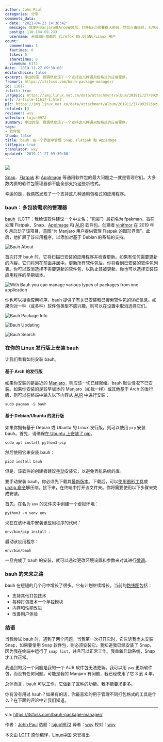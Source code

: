 ```yaml
---
author: John Paul
categories: 分享
comments_data:
- date: '2021-04-23 14:36:42'
  message: 我使用manjaro或Arco安装后，打开bauh需要输入密码，然后点击继续，无响应。无法进入软件主界面。
  postip: 110.184.69.233
  username: 来自四川成都的 Firefox 88.0|GNU/Linux 用户
count:
  commentnum: 1
  favtimes: 0
  likes: 0
  sharetimes: 0
  viewnum: 6173
date: '2019-11-27 09:30:00'
editorchoice: false
excerpt: 幸运的是，我偶然发现了一个支持这几种通用包格式的应用程序。
fromurl: https://itsfoss.com/bauh-package-manager/
id: 11617
islctt: true
largepic: https://img.linux.net.cn/data/attachment/album/201911/27/092926pzzdtytda80yaany.jpg
url: /article-11617-1.html
pic: https://img.linux.net.cn/data/attachment/album/201911/27/092926pzzdtytda80yaany.jpg.thumb.jpg
related: []
reviewer: wxy
selector: lujun9972
summary: 幸运的是，我偶然发现了一个支持这几种通用包格式的应用程序。
tags:
- 软件包
thumb: false
title: bauh：在一个界面中管理 Snap、Flatpak 和 AppImage
titlepic: true
translator: wxy
updated: '2019-11-27 09:30:00'
---
```


![](/data/attachment/album/201911/27/092926pzzdtytda80yaany.jpg)


[Snap](https://snapcraft.io/)、[Flatpak](https://flatpak.org/) 和 [AppImage](https://appimage.org/) 等通用软件包的最大问题之一就是管理它们。大多数内置的软件包管理器都不能全部支持这些新格式。


幸运的是，我偶然发现了一个支持这几种通用包格式的应用程序。


### bauh：多包装需求的管理器


[bauh](https://github.com/vinifmor/bauh)（LCTT：我给该软件建议一个中文名：“包豪”）最初名为 fpakman，旨在处理 Flatpak、Snap、[AppImage](https://itsfoss.com/use-appimage-linux/) 和 [AUR](https://itsfoss.com/best-aur-helpers/) 软件包。创建者 [vinifmor](https://github.com/vinifmor) 在 2019 年 6 月启动了该项目，[意图](https://forum.manjaro.org/t/bauh-formerly-known-as-fpakman-a-gui-for-flatpak-and-snap-management/96180)“为 Manjaro 用户提供管理 Flatpak 的图形界面”。此后，他扩展了该应用程序，以添加对基于 Debian 的系统的支持。


![Bauh About](/data/attachment/album/201911/27/093003z3kzkpz5hvre5uze.jpg)


首次打开 bauh 时，它将扫描已安装的应用程序并检查更新。如果有任何需要更新的内容，它们将列在前面并居中。更新所有软件包后，你将看到已安装的软件包列表。你可以取消选择不需要更新的软件包，以防止其被更新。你也可以选择安装该应用程序的早期版本。


![With Bauh you can manage various types of packages from one application](/data/attachment/album/201911/27/093005qbd4wi54djbuuf5k.jpg)


你也可以搜索应用程序。bauh 提供了有关已安装和已搜索软件包的详细信息。如果你对一种（或多种）软件包类型不感兴趣，则可以在设置中取消选择它们。


![Bauh Package Info](/data/attachment/album/201911/27/093007sz87nqm8dwnwt1qq.jpg)


![Bauh Updating](/data/attachment/album/201911/27/093008ui7xzzzfaa3yai33.jpg)


![Bauh Search](/data/attachment/album/201911/27/093011mgbebkr9ooyrbmbb.png)


### 在你的 Linux 发行版上安装 bauh


让我们看看如何安装 bauh。


#### 基于 Arch 的发行版


如果你安装的是最近的 [Manjaro](https://manjaro.org/)，则应该一切已经就绪。bauh 默认情况下已安装。如果你安装的是较早版本的 Manjaro（如我一样）或其他基于 Arch 的发行版，则可以在终端中输入以下内容从 [AUR](https://aur.archlinux.org/packages/bauh) 中进行安装：



```
sudo pacman -S bauh
```

#### 基于 Debian/Ubuntu 的发行版


如果你拥有基于 Debian 或 Ubuntu 的 Linux 发行版，则可以使用 `pip` 安装 bauh。首先，请确保[在 Ubuntu 上安装了 pip](https://itsfoss.com/install-pip-ubuntu/)。



```
sudo apt install python3-pip
```

然后使用它来安装 bauh：



```
pip3 install bauh
```

但是，该软件的创建者建议[手动](https://github.com/vinifmor/bauh#manual-installation)安装它，以避免弄乱系统的库。


要手动安装 bauh，你必须先下载其[最新版本](https://github.com/vinifmor/bauh/releases)。下载后，可以[使用图形工具](https://itsfoss.com/unzip-linux/)或 [unzip 命令](https://linuxhandbook.com/unzip-command/)解压缩。接下来，在终端中打开该文件夹。你将需要使用以下步骤来完成安装。


首先，在名为 `env` 的文件夹中创建一个虚拟环境：



```
python3 -m venv env
```

现在在该环境中安装该应用程序的代码：



```
env/bin/pip install .
```

启动该应用程序：



```
env/bin/bauh
```

一旦完成了 bauh 的安装，就可以通过更改环境设置和参数来对其进行[微调](https://github.com/vinifmor/bauh#general-settings)。


### bauh 的未来之路


bauh 在短短的几个月中增长了很多。它有计划继续增长。当前的[路线图](https://github.com/vinifmor/bauh#roadmap)包括：


* 支持其他打包技术
* 每种打包技术一个单独模块
* 内存和性能改进
* 改善用户体验


### 结语


当我尝试 bauh 时，遇到了两个问题。当我第一次打开它时，它告诉我尚未安装 Snap，如果要使用 Snap 软件包，则必须安装它。我知道我已经安装了 Snap，因为我在终端中运行了 `snap list`，并且可以正常工作。我重新启动系统，Snap 才工作正常。


我遇到的另一个问题是我的一个 AUR 软件包无法更新。我可以用 `yay` 更新软件包，而没有任何问题。可能是我的 Manjaro 有问题，我已经使用了它 3 到 4 年。


总体而言，bauh 可以工作。它做到了宣称的功能。我不能要求更多。


你有没有用过 hauh？如果有的话，你最喜欢的用于管理不同打包格式的工具是什么？在下面的评论中让我们知道。




---


via: <https://itsfoss.com/bauh-package-manager/>


作者：[John Paul](https://itsfoss.com/author/john/) 选题：[lujun9972](https://github.com/lujun9972) 译者：[wxy](https://github.com/wxy) 校对：[wxy](https://github.com/wxy)


本文由 [LCTT](https://github.com/LCTT/TranslateProject) 原创编译，[Linux中国](https://linux.cn/) 荣誉推出